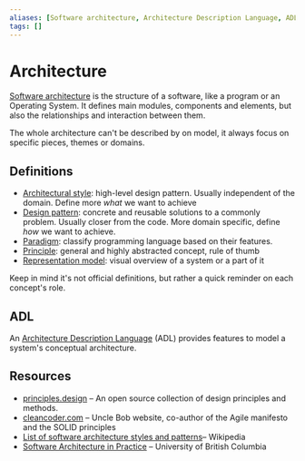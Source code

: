 ```yaml
---
aliases: [Software architecture, Architecture Description Language, ADL]
tags: []
---
```



# Architecture

[Software architecture](https://wikipedia.org/wiki/software_architecture) is the structure of a software, like a program or an Operating System. It defines main modules, components and elements, but also the relationships and interaction between them.

The whole architecture can't be described by on model, it always focus on specific pieces, themes or domains.

## Definitions

- [Architectural style](https://wikipedia.org/wiki/architectural_pattern): high-level design pattern. Usually independent of the domain. Define more *what* we want to achieve
- [Design pattern](https://wikipedia.org/wiki/software_design_pattern): concrete and reusable solutions to a commonly problem. Usually closer from the code. More domain specific, define *how* we want to achieve.
- [Paradigm](https://wikipedia.org/wiki/programming_paradigm): classify programming language based on their features.
- [Principle](https://wikipedia.org/wiki/principle#principle_as_axiom_or_logical_fundament): general and highly abstracted concept, rule of thumb
- [Representation model](https://wikipedia.org/wiki/view_model): visual overview of a system or a part of it

Keep in mind it's not official definitions, but rather a quick reminder on each concept's role. 

## ADL

An [Architecture Description Language](https://wikipedia.org/wiki/architecture_description_language) (ADL) provides features to model a system's conceptual architecture.

## Resources

- [principles.design](https://principles.design) – An open source collection of design principles and methods.
- [cleancoder.com](https://.cleancoder.com) – Uncle Bob website, co-author of the Agile manifesto and the SOLID principles
- [List of software architecture styles and patterns](https://wikipedia.org/wiki/list_of_software_architecture_styles_and_patterns)– Wikipedia
- [Software Architecture in Practice](https://people.ece.ubc.ca/matei/eece417/bass/index.html) – University of British Columbia